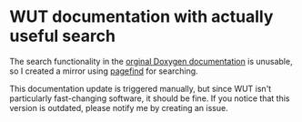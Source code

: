 # WUT documentation with actually useful search

The search functionality in the [orginal Doxygen documentation](https://wut.devkitpro.org/) is unusable, so I created a mirror using [pagefind](https://pagefind.app/) for searching.

This documentation update is triggered manually, but since WUT isn't particularly fast-changing software, it should be fine. If you notice that this version is outdated, please notify me by creating an issue.
